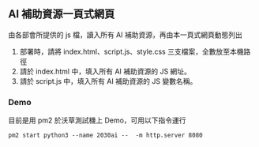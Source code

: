 ## AI 補助資源一頁式網頁

由各部會所提供的 js 檔，讀入所有 AI 補助資源，再由本一頁式網頁動態列出
1. 部署時，請將 index.html、script.js、style.css 三支檔案，全數放至本機路徑
2. 請於 index.html 中，填入所有 AI 補助資源的 JS 網址。
3. 請於 script.js 中，填入所有 AI 補助資源的 JS 變數名稱。

### Demo

目前是用 pm2 於沃草測試機上 Demo，可用以下指令運行

`pm2 start python3 --name 2030ai --  -m http.server 8080`
